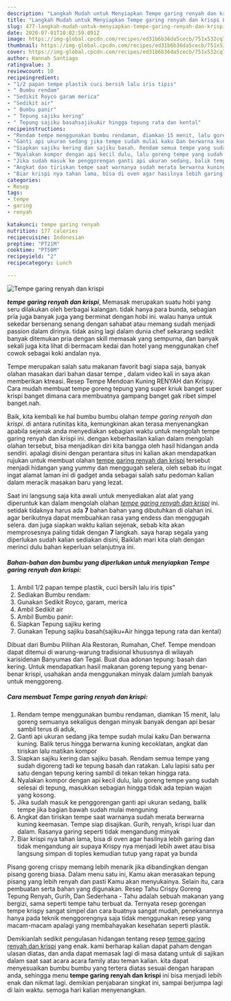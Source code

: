 ```yaml
---
description: "Langkah Mudah untuk Menyiapkan Tempe garing renyah dan krispi Lezat"
title: "Langkah Mudah untuk Menyiapkan Tempe garing renyah dan krispi Lezat"
slug: 477-langkah-mudah-untuk-menyiapkan-tempe-garing-renyah-dan-krispi-lezat
date: 2020-07-01T10:02:59.091Z
image: https://img-global.cpcdn.com/recipes/ed31b6b36da5cecb/751x532cq70/tempe-garing-renyah-dan-krispi-foto-resep-utama.jpg
thumbnail: https://img-global.cpcdn.com/recipes/ed31b6b36da5cecb/751x532cq70/tempe-garing-renyah-dan-krispi-foto-resep-utama.jpg
cover: https://img-global.cpcdn.com/recipes/ed31b6b36da5cecb/751x532cq70/tempe-garing-renyah-dan-krispi-foto-resep-utama.jpg
author: Hannah Santiago
ratingvalue: 3
reviewcount: 10
recipeingredient:
- "1/2 papan tempe plastik cuci bersih lalu iris tipis"
- " Bumbu rendam"
- "Sedikit Royco garam merica"
- "Sedikit air"
- " Bumbu panir"
- " Tepung sajiku kering"
- " Tepung sajiku basahsajikuAir hingga tepung rata dan kental"
recipeinstructions:
- "Rendam tempe menggunakan bumbu rendaman, diamkan 15 menit, lalu goreng semuanya sekaligus dengan minyak banyak dengan api besar sambil terus di aduk,"
- "Ganti api ukuran sedang jika tempe sudah mulai kaku Dan berwarna kuning. Balik terus hingga berwarna kuning kecoklatan, angkat dan tiriskan lalu matikan kompor"
- "Siapkan sajiku kering dan sajiku basah. Rendam semua tempe yang sudah digoreng tadi ke tepung basah dan ratakan. Lalu lapisi satu per satu dengan tepung kering sambil di tekan tekan hingga rata."
- "Nyalakan kompor dengan api kecil dulu, lalu goreng tempe yang sudah selesai di tepung, masukkan sebagian hingga tidak ada tepian wajan yang kosong."
- "Jika sudah masuk ke penggorengan ganti api ukuran sedang, balik tempe jika bagian bawah sudah mulai menguning"
- "Angkat dan tiriskan tempe saat warnanya sudah merata berwarna kuning keemasan. Tempe siap disajikan. Gurih, renyah, krispi luar dan dalam. Rasanya garing seperti tidak mengandung minyak"
- "Biar krispi nya tahan lama, bisa di oven agar hasilnya lebih garing dan tidak mengandung air supaya Krispy nya menjadi lebih awet atau bisa langsung simpan di toples kemudian tutup yang rapat ya bunda"
categories:
- Resep
tags:
- tempe
- garing
- renyah

katakunci: tempe garing renyah 
nutrition: 177 calories
recipecuisine: Indonesian
preptime: "PT21M"
cooktime: "PT50M"
recipeyield: "2"
recipecategory: Lunch

---
```



![Tempe garing renyah dan krispi](https://img-global.cpcdn.com/recipes/ed31b6b36da5cecb/751x532cq70/tempe-garing-renyah-dan-krispi-foto-resep-utama.jpg)

<b><i>tempe garing renyah dan krispi</i></b>, Memasak merupakan suatu hobi yang seru dilakukan oleh berbagai kalangan. tidak hanya para bunda, sebagian pria juga banyak juga yang berminat dengan hobi ini. walau hanya untuk sekedar bersenang senang dengan sahabat atau memang sudah menjadi passion dalam dirinya. tidak asing lagi dalam dunia chef sekarang sedikit banyak ditemukan pria dengan skill memasak yang sempurna, dan banyak sekali juga kita lihat di bermacam kedai dan hotel yang menggunakan chef cowok sebagai koki andalan nya.

Tempe merupakan salah satu makanan favorit bagi siapa saja, banyak olahan masakan dari bahan dasar tempe , dalam video kali in saya akan memberikan ktreasi. Resep Tempe Mendoan Kuning RENYAH dan Krispy. Cara mudah membuat tempe goreng tepung yang super kriuk banget super krispi banget dimana cara membuatnya gampang banget gak ribet simpel banget.nah.

Baik, kita kembali ke hal bumbu bumbu olahan <i>tempe garing renyah dan krispi</i>. di antara rutinitas kita, kemungkinan akan terasa menyenangkan apabila sejenak anda menyediakan sebagian waktu untuk mengolah tempe garing renyah dan krispi ini. dengan keberhasilan kalian dalam mengolah olahan tersebut, bisa menjadikan diri kita bangga oleh hasil hidangan anda sendiri. apalagi disini dengan perantara situs ini kalian akan mendapatkan rujukan untuk membuat olahan <u>tempe garing renyah dan krispi</u> tersebut menjadi hidangan yang yummy dan menggugah selera, oleh sebab itu ingat ingat alamat laman ini di gadget anda sebagai salah satu pedoman kalian dalam meracik masakan baru yang lezat.


Saat ini langsung saja kita awali untuk menyediakan alat alat yang diperuntuk kan dalam mengolah olahan <u><i>tempe garing renyah dan krispi</i></u> ini. setidak tidaknya harus ada <b>7</b> bahan bahan yang dibutuhkan di olahan ini. agar berikutnya dapat membuahkan rasa yang endess dan menggugah selera. dan juga siapkan waktu kalian sejenak, sebab kita akan memprosesnya paling tidak dengan <b>7</b> langkah. saya harap segala yang diperlukan sudah kalian sediakan disini, Baiklah mari kita olah dengan merinci dulu bahan keperluan selanjutnya ini.

<!--inarticleads1-->

##### Bahan-bahan dan bumbu yang diperlukan untuk menyiapkan Tempe garing renyah dan krispi:

1. Ambil 1/2 papan tempe plastik, cuci bersih lalu iris tipis”
1. Sediakan  Bumbu rendam:
1. Gunakan Sedikit Royco, garam, merica
1. Ambil Sedikit air
1. Ambil  Bumbu panir:
1. Siapkan  Tepung sajiku kering
1. Gunakan  Tepung sajiku basah(sajiku+Air hingga tepung rata dan kental)


Dibuat dari Bumbu Pilihan Ala Restoran, Rumahan, Chef. Tempe mendoan dapat ditemui di warung-warung tradisional khususnya di wilayah karisidenan Banyumas dan Tegal. Buat dua adonan tepung: basah dan kering. Untuk mendapatkan hasil makanan goreng tepung yang benar-benar krispi, usahakan anda menggunakan minyak dalam jumlah banyak untuk menggoreng. 

<!--inarticleads2-->

##### Cara membuat Tempe garing renyah dan krispi:

1. Rendam tempe menggunakan bumbu rendaman, diamkan 15 menit, lalu goreng semuanya sekaligus dengan minyak banyak dengan api besar sambil terus di aduk,
1. Ganti api ukuran sedang jika tempe sudah mulai kaku Dan berwarna kuning. Balik terus hingga berwarna kuning kecoklatan, angkat dan tiriskan lalu matikan kompor
1. Siapkan sajiku kering dan sajiku basah. Rendam semua tempe yang sudah digoreng tadi ke tepung basah dan ratakan. Lalu lapisi satu per satu dengan tepung kering sambil di tekan tekan hingga rata.
1. Nyalakan kompor dengan api kecil dulu, lalu goreng tempe yang sudah selesai di tepung, masukkan sebagian hingga tidak ada tepian wajan yang kosong.
1. Jika sudah masuk ke penggorengan ganti api ukuran sedang, balik tempe jika bagian bawah sudah mulai menguning
1. Angkat dan tiriskan tempe saat warnanya sudah merata berwarna kuning keemasan. Tempe siap disajikan. Gurih, renyah, krispi luar dan dalam. Rasanya garing seperti tidak mengandung minyak
1. Biar krispi nya tahan lama, bisa di oven agar hasilnya lebih garing dan tidak mengandung air supaya Krispy nya menjadi lebih awet atau bisa langsung simpan di toples kemudian tutup yang rapat ya bunda


Pisang goreng crispy memang lebih menarik jika dibandingkan dengan pisang goreng biasa. Dalam menu satu ini, Kamu akan merasakan tepung pisang yang lebih renyah dan pasti Kamu akan menyukainya. Selain itu, cara pembuatan serta bahan yang digunakan. Resep Tahu Crispy Goreng Tepung Renyah, Gurih, Dan Sederhana - Tahu adalah sebuah makanan yang bergizi, sama seperti tempe tahu terbuat da. Ternyata resep gorengan tempe krispy sangat simpel dan cara buatnya sangat mudah, penekanannya hanya pada teknik menggorengnya saja tidak menggunakan resep yang macam-macam apalagi yang membahayakan kesehatan seperti plastik. 

Demikianlah sedikit pengulasan hidangan tentang resep <u>tempe garing renyah dan krispi</u> yang enak. kami berharap kalian dapat paham dengan ulasan diatas, dan anda dapat memasak lagi di masa datang untuk di sajikan dalam saat saat acara acara family atau teman kalian. kita dapat menyesuaikan bumbu bumbu yang tertera diatas sesuai dengan harapan anda, sehingga menu <b>tempe garing renyah dan krispi</b> ini bisa menjadi lebih enak dan nikmat lagi. demikian penjabaran singkat ini, sampai berjumpa lagi di lain waktu. semoga hari kalian menyenangkan.
